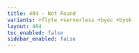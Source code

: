 ```yaml
---
title: 404 - Not Found
variants: +flyte +serverless +byoc +byok
layout: 404
toc_enabled: false
sidebar_enabled: false
---
```

